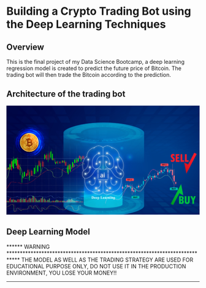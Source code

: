 # Building a Crypto Trading Bot using the Deep Learning Techniques

## Overview
This is the final project of my Data Science Bootcamp, a deep learning regression model is created to predict the future price of Bitcoin. The trading bot will then trade the Bitcoin according to the prediction.

## Architecture of the trading bot
!["Architecture of the trading bot"](https://github.com/kreativeai/Cryptocurrency-Trading-Bot/blob/main/img/01_architecture.jpg)


## Deep Learning Model




****** WARNING ****************************************************************************
THE MODEL AS WELL AS THE TRADING STRATEGY ARE USED FOR EDUCATIONAL PURPOSE ONLY, DO NOT USE IT IN THE PRODUCTION ENVIRONMENT, YOU LOSE YOUR MONEY!!
*******************************************************************************************

